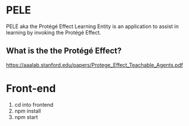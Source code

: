 # PELE
PELE aka the Protégé Effect Learning Entity is an application to assist in learning by invoking the Protégé Effect.

## What is the the Protégé Effect?
https://aaalab.stanford.edu/papers/Protege_Effect_Teachable_Agents.pdf

# Front-end

1. cd into frontend
2. npm install
3. npm start